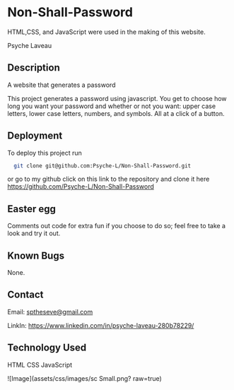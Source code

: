 # Non-Shall-Password
HTML,CSS, and JavaScript were used in the making of this website.

Psyche Laveau
## Description
A website that generates a password

This project generates a password using javascript. You get to choose how long you want your password and whether or not you want: upper case letters, lower case letters, numbers, and symbols. All at a click of a button.
## Deployment

To deploy this project run

```bash
  git clone git@github.com:Psyche-L/Non-Shall-Password.git
```
or go to my github click on this link to the repository and clone it here https://github.com/Psyche-L/Non-Shall-Password
## Easter egg
Comments out code for extra fun if you choose to do so; feel free to take a look and try it out.
## Known Bugs
None.
## Contact
Email: sptheseve@gmail.com

LinkIn: https://www.linkedin.com/in/psyche-laveau-280b78229/
## Technology Used
HTML CSS JavaScript


![Image](assets/css/images/sc Small.png? raw=true)

